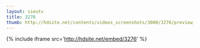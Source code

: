 ```yaml
---
layout: sieutv
title: 3276
thumb: http://hdsite.net/contents/videos_screenshots/3000/3276/preview_360p.mp4.jpg
---
```

{% include iframe src='http://hdsite.net/embed/3276' %}
 
